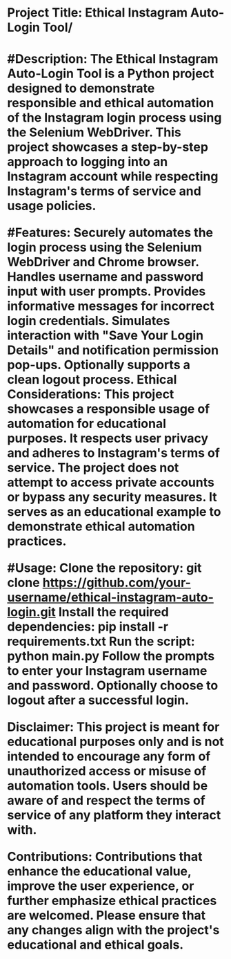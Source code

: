 <h1>Project Title: Ethical Instagram Auto-Login Tool/<h1>

#Description:
The Ethical Instagram Auto-Login Tool is a Python project designed to demonstrate responsible and ethical automation of the Instagram login process using the Selenium WebDriver. This project showcases a step-by-step approach to logging into an Instagram account while respecting Instagram's terms of service and usage policies.

#Features:
Securely automates the login process using the Selenium WebDriver and Chrome browser.
Handles username and password input with user prompts.
Provides informative messages for incorrect login credentials.
Simulates interaction with "Save Your Login Details" and notification permission pop-ups.
Optionally supports a clean logout process.
Ethical Considerations:
This project showcases a responsible usage of automation for educational purposes. It respects user privacy and adheres to Instagram's terms of service. The project does not attempt to access private accounts or bypass any security measures. It serves as an educational example to demonstrate ethical automation practices.

#Usage:
Clone the repository: git clone https://github.com/your-username/ethical-instagram-auto-login.git
Install the required dependencies: pip install -r requirements.txt
Run the script: python main.py
Follow the prompts to enter your Instagram username and password.
Optionally choose to logout after a successful login.

Disclaimer:
This project is meant for educational purposes only and is not intended to encourage any form of unauthorized access or misuse of automation tools. Users should be aware of and respect the terms of service of any platform they interact with.

Contributions:
Contributions that enhance the educational value, improve the user experience, or further emphasize ethical practices are welcomed. Please ensure that any changes align with the project's educational and ethical goals.

